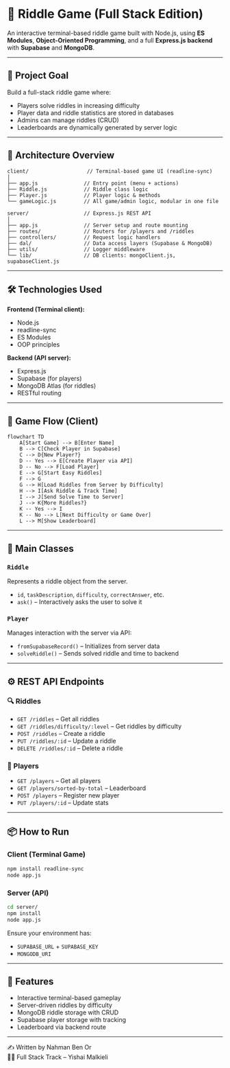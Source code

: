 # 🧠 Riddle Game (Full Stack Edition)

An interactive terminal-based riddle game built with Node.js, using **ES Modules**, **Object-Oriented Programming**, and a full **Express.js backend** with **Supabase** and **MongoDB**.

---

## 🎯 Project Goal

Build a full-stack riddle game where:
- Players solve riddles in increasing difficulty
- Player data and riddle statistics are stored in databases
- Admins can manage riddles (CRUD)
- Leaderboards are dynamically generated by server logic

---

## 🧱 Architecture Overview

```
client/                   // Terminal-based game UI (readline-sync)
│
├── app.js               // Entry point (menu + actions)
├── Riddle.js            // Riddle class logic
├── Player.js            // Player logic & methods
└── gameLogic.js         // All game/admin logic, modular in one file

server/                  // Express.js REST API
│
├── app.js               // Server setup and route mounting
├── routes/              // Routers for /players and /riddles
├── controllers/         // Request logic handlers
├── dal/                 // Data access layers (Supabase & MongoDB)
├── utils/               // Logger middleware
└── lib/                 // DB clients: mongoClient.js, supabaseClient.js
```

---

## 🛠️ Technologies Used

**Frontend (Terminal client):**
- Node.js
- readline-sync
- ES Modules
- OOP principles

**Backend (API server):**
- Express.js
- Supabase (for players)
- MongoDB Atlas (for riddles)
- RESTful routing

---

## 🔹 Game Flow (Client)

```mermaid
flowchart TD
    A[Start Game] --> B[Enter Name]
    B --> C[Check Player in Supabase]
    C --> D{New Player?}
    D -- Yes --> E[Create Player via API]
    D -- No --> F[Load Player]
    E --> G[Start Easy Riddles]
    F --> G
    G --> H[Load Riddles from Server by Difficulty]
    H --> I[Ask Riddle & Track Time]
    I --> J[Send Solve Time to Server]
    J --> K{More Riddles?}
    K -- Yes --> I
    K -- No --> L[Next Difficulty or Game Over]
    L --> M[Show Leaderboard]
```

---

## 👤 Main Classes

### `Riddle`

Represents a riddle object from the server.

- `id`, `taskDescription`, `difficulty`, `correctAnswer`, etc.
- `ask()` – Interactively asks the user to solve it

### `Player`

Manages interaction with the server via API:

- `fromSupabaseRecord()` – Initializes from server data
- `solveRiddle()` – Sends solved riddle and time to backend

---

## ⚙️ REST API Endpoints

### 🔍 Riddles

- `GET /riddles` – Get all riddles  
- `GET /riddles/difficulty/:level` – Get riddles by difficulty  
- `POST /riddles` – Create a riddle  
- `PUT /riddles/:id` – Update a riddle  
- `DELETE /riddles/:id` – Delete a riddle  

### 🧑 Players

- `GET /players` – Get all players  
- `GET /players/sorted-by-total` – Leaderboard  
- `POST /players` – Register new player  
- `PUT /players/:id` – Update stats

---

## 📦 How to Run

### Client (Terminal Game)

```bash
npm install readline-sync
node app.js
```

### Server (API)

```bash
cd server/
npm install
node app.js
```

Ensure your environment has:
- `SUPABASE_URL` + `SUPABASE_KEY`
- `MONGODB_URI`

---

## 🧪 Features

- Interactive terminal-based gameplay
- Server-driven riddles by difficulty
- MongoDB riddle storage with CRUD
- Supabase player storage with tracking
- Leaderboard via backend route

---

✍️ Written by Nahman Ben Or  
🧑‍🏫 Full Stack Track – Yishai Malkieli
